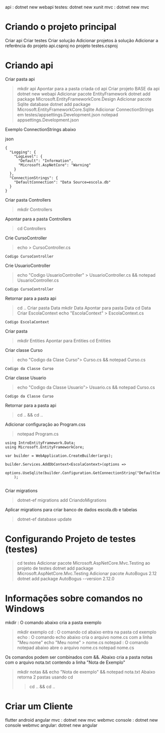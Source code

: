 api : dotnet new webapi
testes: dotnet new xunit
mvc : dotnet new mvc

# Criando o projeto principal
Criar api
Criar testes
Criar solução
Adicionar projetos à solução
Adicionar a referência do projeto api.csproj no projeto testes.csproj


# Criando api
Criar pasta api
> mkdir api
Apontar para a pasta criada
> cd api
Criar projeto BASE da api
> dotnet new webapi
Adicionar pacote EntityFramework
> dotnet add package Microsoft.EntityFrameworkCore.Design
Adicionar pacote Sqlite database
> dotnet add package Microsoft.EntityFrameworkCore.Sqlite
Adicionar ConnectionStrings em testes/appsettings.Development.json
> notepad appsettings.Development.json

Exemplo ConnectionStrings abaixo 

json
```
{
  "Logging": {
    "LogLevel": {
      "Default": "Information",
      "Microsoft.AspNetCore": "Warning"
    }
  },
  "ConnectionStrings": {
    "DefaultConnection": "Data Source=escola.db"
  }
}

```

Criar pasta Controllers
> mkdir Controllers

Apontar para a pasta Controllers
> cd Controllers

Crie CursoController
> echo > CursoController.cs

```
Codigo CursoController
```
Crie UsuarioController
> echo "Codigo UsuarioController" > UsuarioController.cs && notepad UsuarioController.cs

```
Codigo CursoController
```

Retornar para a pasta api
> cd ..
Criar pasta Data
> mkdir Data
Apontar para pasta Data
> cd Data
Criar EscolaContext
> echo "EscolaContext" > EscolaContext.cs 
```
Codigo EscolaContext
```

Criar pasta
> mkdir Entities
Apontar para Entities
> cd Entities

Criar classe Curso
> echo "Codigo da Clase Curso"> Curso.cs && notepad Curso.cs
```
Codigo da Classe Curso
```
Criar classe Usuario
> echo "Codigo da Classe Usuario"> Usuario.cs && notepad Curso.cs
```
Codigo da Classe Curso
```

Retornar para a pasta api
> cd .. && cd ..

Adicionar configuração ao Program.css
> notepad Program.cs

```
using IntroEntityFramework.Data;
using Microsoft.EntityFrameworkCore;

var builder = WebApplication.CreateBuilder(args);

builder.Services.AddDbContext<EscolaContext>(options =>
    options.UseSqlite(builder.Configuration.GetConnectionString("DefaultConnection"))
    );


```

Criar migrations
> dotnet-ef migrations add CriandoMigrations

Aplicar migrations para criar banco de dados escola.db e tabelas
> dotnet-ef database update

# Configurando Projeto de testes (testes)
> cd testes
Adicionar pacote Microsoft.AspNetCore.Mvc.Testing ao projeto de testes
> dotnet add package Microsoft.AspNetCore.Mvc.Testing
Adicionar pacote AutoBogus 2.12
> dotnet add package AutoBogus --version 2.12.0


# Informações sobre comandos no Windows
mkdir : O comando abaixo cria a pasta exemplo
> mkdir exemplo
cd : O comando cd abaixo entra na pasta
> cd exemplo
echo : O comando echo abaixo cria o arquivo nome.cs com a linha "Meu nome"
> echo "Meu nome" > nome.cs
notepad : O comando notepad abaixo abre o arquivo nome.cs
> notepad nome.cs

Os comandos podem ser combinados com &&. Abaixo cria a pasta notas com o arquivo nota.txt contendo a linha "Nota de Exemplo"
> mkdir notas && echo "Nota de exemplo" && notepad nota.txt
Abaixo retorna 2 pastas usando cd
>> cd .. && cd ..


# Criar um Cliente
flutter
android
angular
mvc : dotnet new mvc
webmvc console : dotnet new console
webmvc angular: dotnet new angular